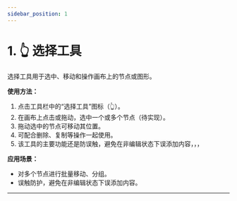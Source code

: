 ```yaml
---
sidebar_position: 1
---
```


# 1. 👆 选择工具

选择工具用于选中、移动和操作画布上的节点或图形。

**使用方法：**
1. 点击工具栏中的“选择工具”图标（👆）。
2. 在画布上点击或拖动，选中一个或多个节点（待实现）。
3. 拖动选中的节点可移动其位置。
4. 可配合删除、复制等操作一起使用。
5. 该工具的主要功能还是防误触，避免在非编辑状态下误添加内容，，，

**应用场景：**
- 对多个节点进行批量移动、分组。
- 误触防护，避免在非编辑状态下误添加内容。

---
